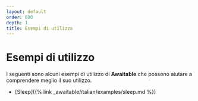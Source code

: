 ```yaml
---
layout: default
order: 600
depth: 1
title: Esempi di utilizzo
---
```

# Esempi di utilizzo

I seguenti sono alcuni esempi di utilizzo di **Awaitable** che possono aiutare a comprendere meglio il suo utilizzo.

* [Sleep]({% link _awaitable/italian/examples/sleep.md %})
